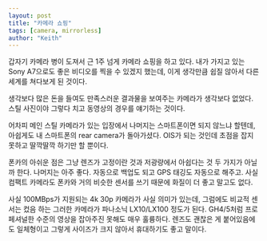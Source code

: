 ```yaml
---
layout: post
title: "카메라 쇼핑"
tags: [camera, mirrorless]
author: "Keith"
---
```


갑자기 카메라 병이 도져서 근 1주 넘게 카메라 쇼핑을 하고 있다. 내가 가지고 있는 Sony A7으로도 좋은 비디오를 찍을 수 있겠지 했는데, 이게 생각만큼 쉽질 않아서 다른 세계를 쳐다보게 된 것이다.

생각보다 많은 돈을 들여도 만족스러운 결과물을 보여주는 카메라가 생각보다 없었다. 스틸 사진이야 그렇다 치고 동영상의 경우를 얘기하는 것이다. 

어차피 메인 스틸 카메라가 있는 입장에서 나머지는 스마트폰이면 되지 않느냐 할텐데, 아쉽게도 내 스마트폰의 rear camera가 돌아가셨다. OIS가 되는 것인데 초점을 잡지 못하고 딸깍딸깍 하기만 할 뿐이다. 

폰카의 아쉬운 점은 그냥 렌즈가 고정이란 것과 저광량에서 아쉽다는 것 두 가지가 아닐까 한다. 나머지는 아주 좋다. 자동으로 백업도 되고 GPS 태깅도 자동으로 해주고. 사실 컴팩트 카메라도 폰카와 거의 비슷한 센서를 쓰기 때문에 화질이 더 좋고 말고도 없다. 

사실 100MBps가 지원되는 4k 30p 카메라가 사실 의미가 있는데, 그럼에도 비교적 센서는 컸음 하는 그러한 카메라가 파나소닉 LX10/LX100 정도가 된다. GH4/5처럼 프로페셔널한 수준의 영상을 잡아주진 못해도 매우 훌륭하다. 렌즈도 괜찮은 게 붙어있음에도 일체형이고 그렇게 사이즈가 크지 않아서 휴대하기도 좋고 말이다.

